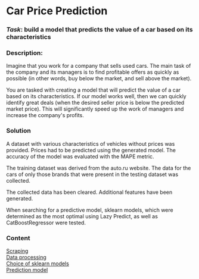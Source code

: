 
# Car Price Prediction
### *Task*: build a model that predicts the value of a car based on its characteristics

### Description:
Imagine that you work for a company that sells used cars. The main task of the company and its managers is to find profitable offers as quickly as possible (in other words, buy below the market, and sell above the market).

You are tasked with creating a model that will predict the value of a car based on its characteristics.
If our model works well, then we can quickly identify great deals (when the desired seller price is below the predicted market price). This will significantly speed up the work of managers and increase the company's profits.

### Solution
A dataset with various characteristics of vehicles without prices was provided. Prices had to be predicted using the generated model.
The accuracy of the model was evaluated with the MAPE metric.

The training dataset was derived from the auto.ru website. The data for the cars of only those brands that were present in the testing dataset was collected.

The collected data has been cleared. Additional features have been generated.

When searching for a predictive model, sklearn models, which were determined as the most optimal using Lazy Predict, as well as CatBoostRegressor were tested.

### Content
[Scraping](https://github.com/Iryna-Alshakova/skillfactory_rsd/blob/main/module_6/Data%20Parsing.ipynb)    
[Data processing](https://github.com/Iryna-Alshakova/skillfactory_rsd/blob/main/module_6/Car%20price%20data.ipynb)  
[Choice of sklearn models](https://github.com/Iryna-Alshakova/skillfactory_rsd/blob/main/module_6/LazzyPredict.ipynb)  
[Prediction model](https://github.com/Iryna-Alshakova/skillfactory_rsd/blob/main/module_6/Prediction%20model.ipynb)
